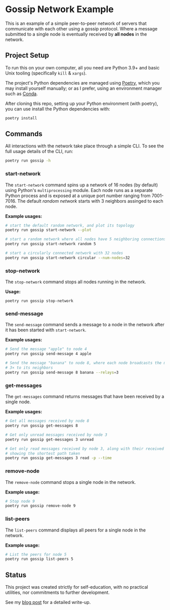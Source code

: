 # Gossip Network Example

This is an example of a simple peer-to-peer network of servers that
communicate with each other using a gossip protocol. Where a message submitted
to a single node is eventually received by **all nodes** in the network.



## Project Setup

To run this on your own computer, all you need are Python 3.9+ and basic Unix
tooling (specifically `kill` & `xargs`).

The project's Python dependencies are managed using [Poetry](https://python-poetry.org/),
which you may install yourself manually; or as I prefer, using an environment
manager such as [Conda](https://docs.conda.io/en/latest/).

After cloning this repo, setting up your Python environment (with poetry), you
can use install the Python dependencies with:

```bash
poetry install
```



## Commands

All interactions with the network take place through a simple CLI. To see the
full usage details of the CLI, run:

```bash
poetry run gossip -h
```

### start-network

The `start-network` command spins up a network of 16 nodes (by default) using
Python's `multiprocessing` module. Each node runs as a separate Python process
and is exposed at a unique port number ranging from 7001-7016. The default
*random network* starts with 3 neighbors assinged to each node.

**Example usages:**

```bash
# start the default random network, and plot its topology
poetry run gossip start-network --plot

# start a random network where all nodes have 5 neighboring connections
poetry run gossip start-network random 5

# start a circularly connected network with 32 nodes
poetry run gossip start-network circular --num-nodes=32
```

### stop-network

The `stop-network` command stops all nodes running in the network.

**Usage:**

```
poetry run gossip stop-network
```

### send-message

The `send-message` command sends a message to a node in the network after it
has been started with `start-network`.

**Example usages:**

```bash
# Send the message "apple" to node 4
poetry run gossip send-message 4 apple

# Send the message "banana" to node 8, where each node broadcasts the message
# 3× to its neighbors
poetry run gossip send-message 8 banana --relays=3
```

### get-messages

The `get-messages` command returns messages that have been received by a
single node.

**Example usages:**

```bash
# Get all messages received by node 8
poetry run gossip get-messages 8

# Get only unread messages received by node 3
poetry run gossip get-messages 3 unread

# Get only read messages received by node 3, along with their received times,
# showing the shortest path taken
poetry run gossip get-messages 3 read -p --time
```

### remove-node

The `remove-node` command stops a single node in the network.

**Example usage:**

```bash
# Stop node 9
poetry run gossip remove-node 9
```

### list-peers

The `list-peers` command displays all peers for a single node in the network.

**Example usage:**

```bash
# List the peers for node 5
poetry run gossip list-peers 5
```



## Status

This project was created strictly for self-education, with no practical
utilities, nor commitments to further development.

See my [blog post]() for a detailed write-up.
